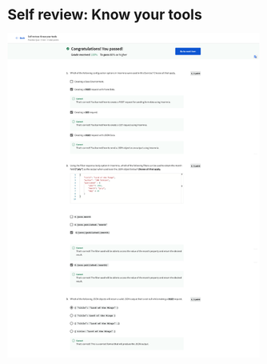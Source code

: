 # Self review: Know your tools

![screencapture-coursera-org-learn-apis-quiz-1oxt0-self-review-know-your-tools-view-attempt-2023-02-12-09_50_55.png](Self%20review%20Know%20your%20tools%20f3b3653bbf7f42d8bb485f935e033526/screencapture-coursera-org-learn-apis-quiz-1oxt0-self-review-know-your-tools-view-attempt-2023-02-12-09_50_55.png)